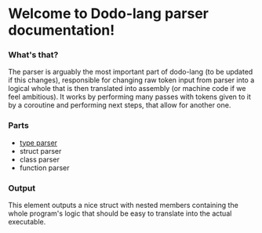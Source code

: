 # Welcome to Dodo-lang parser documentation!

### What's that?

The parser is arguably the most important part of dodo-lang (to be updated if this changes), responsible for changing raw token input from parser into a logical whole that is then translated into assembly (or machine code if we feel ambitious). It works by performing many passes with tokens given to it by a coroutine and performing next steps, that allow for another one.

### Parts
- [type parser](types.md)
- struct parser
- class parser
- function parser

### Output

This element outputs a nice struct with nested members containing the whole program's logic that should be easy to translate into the actual executable.